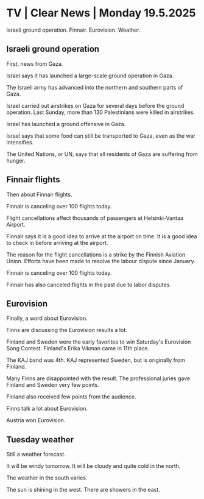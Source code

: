# TV | Clear News | Monday 19.5.2025

Israeli ground operation. Finnair. Eurovision. Weather.

## Israeli ground operation

First, news from Gaza.

Israel says it has launched a large-scale ground operation in Gaza.

The Israeli army has advanced into the northern and southern parts of Gaza.

Israel carried out airstrikes on Gaza for several days before the ground operation. Last Sunday, more than 130 Palestinians were killed in airstrikes.

Israel has launched a ground offensive in Gaza.

Israel says that some food can still be transported to Gaza, even as the war intensifies.

The United Nations, or UN, says that all residents of Gaza are suffering from hunger.

## Finnair flights

Then about Finnair flights.

Finnair is canceling over 100 flights today.

Flight cancellations affect thousands of passengers at Helsinki-Vantaa Airport.

Finnair says it is a good idea to arrive at the airport on time. It is a good idea to check in before arriving at the airport.

The reason for the flight cancellations is a strike by the Finnish Aviation Union. Efforts have been made to resolve the labour dispute since January.

Finnair is canceling over 100 flights today.

Finnair has also canceled flights in the past due to labor disputes.

## Eurovision

Finally, a word about Eurovision.

Finns are discussing the Eurovision results a lot.

Finland and Sweden were the early favorites to win Saturday's Eurovision Song Contest. Finland's Erika Vikman came in 11th place.

The KAJ band was 4th. KAJ represented Sweden, but is originally from Finland.

Many Finns are disappointed with the result. The professional juries gave Finland and Sweden very few points.

Finland also received few points from the audience.

Finns talk a lot about Eurovision.

Austria won Eurovision.

## Tuesday weather

Still a weather forecast.

It will be windy tomorrow. It will be cloudy and quite cold in the north.

The weather in the south varies.

The sun is shining in the west. There are showers in the east.
